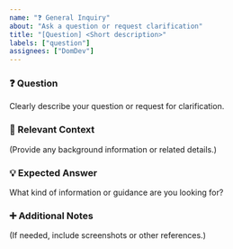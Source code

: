 ```yaml
---
name: "❓ General Inquiry"
about: "Ask a question or request clarification"
title: "[Question] <Short description>"
labels: ["question"]
assignees: ["DomDev"]
---
```


### ❓ Question  
Clearly describe your question or request for clarification.  

### 📌 Relevant Context  
(Provide any background information or related details.)  

### 💡 Expected Answer  
What kind of information or guidance are you looking for?  

### ➕ Additional Notes  
(If needed, include screenshots or other references.)